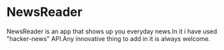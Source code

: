 # NewsReader
NewsReader is an app that shows up you everyday news.In it i have used "hacker-news" API.Any innovative thing to add in it is always welcome.
